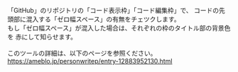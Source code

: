 「GitHub」のリポジトリの「コード表示枠」「コード編集枠」で、
コードの先頭部に混入する「ゼロ幅スペース」の有無をチェツクします。<br>
もし「ゼロ幅スペース」が混入した場合は、それぞれの枠のタイトル部の背景色を
赤にして知らせます。<br>
<br>
このツールの詳細は、以下のページを参照ください。<br>
https://ameblo.jp/personwritep/entry-12883952130.html




